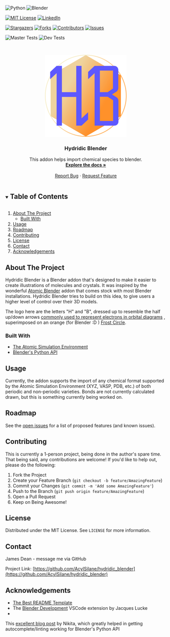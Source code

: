 <!-- PROJECT SHIELDS -->
<!--
*** I'm using markdown "reference style" links for readability.
*** Reference links are enclosed in brackets [ ] instead of parentheses ( ).
*** See the bottom of this document for the declaration of the reference variables
*** for contributors-url, forks-url, etc. This is an optional, concise syntax you may use.
*** https://www.markdownguide.org/basic-syntax/#reference-style-links
-->
<img alt="Python" src="https://img.shields.io/badge/python-%2314354C.svg?style=appveyor&logo=python&logoColor=white"/>  <img alt="Blender" src="https://img.shields.io/badge/blender-%23F5792A.svg?style=appveyor&logo=blender&logoColor=white"/>

[![MIT License][license-shield]][license-url]
[![LinkedIn][linkedin-shield]][linkedin-url]

[![Stargazers][stars-shield]][stars-url]
[![Forks][forks-shield]][forks-url]
[![Contributors][contributors-shield]][contributors-url]
[![Issues][issues-shield]][issues-url]

![Master Tests](https://github.com/AcylSilane/hydridic_blender/actions/workflows/test_lint_master.yml/badge.svg?branch=master)
![Dev Tests](https://github.com/AcylSilane/hydridic_blender/actions/workflows/test_lint_dev.yml/badge.svg?branch=dev)





<!-- PROJECT LOGO -->
<br />
<p align="center">
  <a href="https://github.com/AcylSilane/hydridic_blender">
    <img src="assets/logo.png" alt="Logo" width="256" height="256">
  </a>
</p>

<h3 align="center">Hydridic Blender</h3>

<p align="center">
    This addon helps import chemical species to blender. 
    <br />
    <a href="https://github.com/AcylSilane/hydridic_blender"><strong>Explore the docs »</strong></a>
    <br />
    <br />
    <!-- <a href="https://github.com/AcylSilane/hydridic_blender">View Demo</a>
    · -->
    <a href="https://github.com/AcylSilane/hydridic_blender/issues">Report Bug</a>
    ·
    <a href="https://github.com/AcylSilane/hydridic_blender/issues">Request Feature</a>
</p>



<!-- TABLE OF CONTENTS -->
<details open="open">
  <summary><h2 style="display: inline-block">Table of Contents</h2></summary>
  <ol>
    <li>
      <a href="#about-the-project">About The Project</a>
      <ul>
        <li><a href="#built-with">Built With</a></li>
      </ul>
    </li>
    <!-- <li>
      <a href="#getting-started">Getting Started</a>
      <ul>
        <li><a href="#prerequisites">Prerequisites</a></li>
        <li><a href="#installation">Installation</a></li>
      </ul>
    </li> -->
    <li><a href="#usage">Usage</a></li>
    <li><a href="#roadmap">Roadmap</a></li>
    <li><a href="#contributing">Contributing</a></li>
    <li><a href="#license">License</a></li>
    <li><a href="#contact">Contact</a></li>
    <li><a href="#acknowledgements">Acknowledgements</a></li>
  </ol>
</details>



<!-- ABOUT THE PROJECT -->

## About The Project

Hydridic Blender is a Blender addon that's designed to make it easier to create illustrations of molecules and crystals.
It was inspired by the
wonderful [Atomic Blender](https://docs.blender.org/manual/en/latest/addons/import_export/mesh_atomic.html) addon that
comes stock with most Blender installations. Hydridic Blender tries to build on this idea, to give users a higher level
of control over their 3D models.

The logo here are the letters "H" and "B", dressed up to resemble the half up/down
arrows [commonly used to represent electrons in orbital diagrams](https://chem.libretexts.org/Courses/Mount_Royal_University/Chem_1201/Unit_2._Periodic_Properties_of_the_Elements/2.02%3A_Electron_Configurations)
, superimposed on an orange (for Blender :D ) [Frost Circle](https://en.wikipedia.org/wiki/Hückel_method).

### Built With

* [The Atomic Simulation Environment](https://wiki.fysik.dtu.dk/ase/)
* [Blender's Python API](https://docs.blender.org/api/current/index.html#)

<!-- GETTING STARTED -->
<!-- ## Getting Started

To get started with Hydridic Blender, follow the guide below.

### Prerequisites

TODO: Add pre-requisites section

### Installation

TODO: Add installation instructions -->



<!-- USAGE EXAMPLES -->

## Usage

Currently, the addon supports the import of any chemical format supported by the Atomic Simulation Environment (XYZ,
VASP, PDB, etc.) of both periodic and non-periodic varieties. Bonds are not currently calculated drawn, but this is
something currently being worked on.



<!-- ROADMAP -->

## Roadmap

See the [open issues](https://github.com/AcylSilane/hydridic_blender/issues) for a list of proposed features (and known
issues).



<!-- CONTRIBUTING -->

## Contributing

This is currently a 1-person project, being done in the author's spare time. That being said, any contributions are
welcome! If you'd like to help out, please do the following:

1. Fork the Project
2. Create your Feature Branch (`git checkout -b feature/AmazingFeature`)
3. Commit your Changes (`git commit -m 'Add some AmazingFeature'`)
4. Push to the Branch (`git push origin feature/AmazingFeature`)
5. Open a Pull Request
6. Keep on Being Awesome!

<!-- LICENSE -->

## License

Distributed under the MIT License. See `LICENSE` for more information.



<!-- CONTACT -->

## Contact

James Dean - message me via GitHub

Project Link: [https://github.com/AcylSilane/hydridic_blender](https://github.com/AcylSilane/hydridic_blender)



<!-- ACKNOWLEDGEMENTS -->

## Acknowledgements

* [The Best README Template](https://github.com/othneildrew/Best-README-Template)
* The [Blender Development](https://marketplace.visualstudio.com/items?itemName=JacquesLucke.blender-development) VSCode
  extension by Jacques Lucke
*
This [excellent blog post](https://b3d.interplanety.org/en/using-microsoft-visual-studio-code-as-external-ide-for-writing-blender-scripts-add-ons/)
by Nikita, which greatly helped in getting autocomplete/linting working for Blender's Python API

<!-- MARKDOWN LINKS & IMAGES -->
<!-- https://www.markdownguide.org/basic-syntax/#reference-style-links -->

[contributors-shield]: https://img.shields.io/github/contributors/AcylSilane/hydridic_blender.svg?style=appveyor

[contributors-url]: https://github.com/AcylSilane/hydridic_blender/graphs/contributors

[forks-shield]: https://img.shields.io/github/forks/AcylSilane/hydridic_blender.svg?style=appveyor

[forks-url]: https://github.com/AcylSilane/hydridic_blender/network/members

[stars-shield]: https://img.shields.io/github/stars/AcylSilane/hydridic_blender.svg?style=appveyor

[stars-url]: https://github.com/AcylSilane/hydridic_blender/stargazers

[issues-shield]: https://img.shields.io/github/issues/AcylSilane/hydridic_blender.svg?style=appveyor

[issues-url]: https://github.com/AcylSilane/hydridic_blender/issues

[license-shield]: https://img.shields.io/github/license/AcylSilane/hydridic_blender.svg?style=appveyor

[license-url]: https://github.com/AcylSilane/hydridic_blender/blob/master/LICENSE.txt

[linkedin-shield]: https://img.shields.io/badge/-LinkedIn-black.svg?style=appveyor&logo=linkedin&colorB=555

[linkedin-url]: https://linkedin.com/in/DeanJamesR

